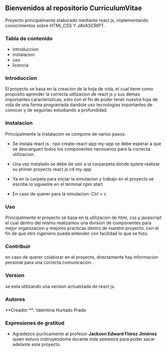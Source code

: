 ##  Bienvenidos al repositorio CurriculumVitae
Proyecto principalmente elaborado mediante react js, implementando conocimientos sobre HTML,CSS Y JAVASCRIPT.

###  Tabla de contenido
- Introduccion
- instalacion
- uso
- licencia

### Introduccion
El proyecto se basa en la creacion de la hoja de vida, el cual tiene como proposito aprender la correcta utilizacion de react js y sus demas importantes caracteristicas, esto con el fin de poder tener nuestra hoja de vida de una forma programada dandole uso tecnologias importantes de conocer y de seguirlas estudiando a profundidad.

### Instalacion 
Principalmente la  instalacion se compone de varios pasos:

- Se instala react js :
    npx create-react-app my-app
se debe esperar a que se descarguen todos  los componentes necesarios para la correcta utilizacion.

- Una vez instalado se debe de unir a la carparpeta donde quiere realizar su primer proyecto react js 
    cd my-app

- Ya en la carpeta para iniciar la simulacion y trabajo en el proyecto se escribe lo siguiente en el terminal 
    npm start

- En caso de querer para la simulacion:
    Ctrl + c

### Uso

Principalmente el proyecto se basa en la utilizacion de html, css y javascript el cual dentro del mismo realizamos una division de componentes para mejor organizacion y mejores practicas dentro de nuestro proyecto, con el fin de que otro ingeniero pueda entender con facilidad lo que se hizo.

### Contribuir 

en caso de querer colaborar en el proyecto, directamente  hay informacion personal para una correcta comunicacion.

### Version 
se esta utilizando una version actualizada de react js.

### Autores

**Creador **: Valentina Hurtado Prada

### Expresiones de gratitud 

- Agradezco puclicamente al profesor **Jackson Edward Flórez Jiménez** quien estuvo instruyendome durante este semestre para poder sacar adelante este proyecto.
